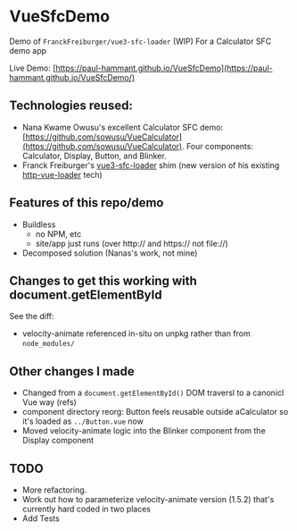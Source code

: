 # VueSfcDemo

Demo of `FranckFreiburger/vue3-sfc-loader` (WIP) For a Calculator SFC demo app

Live Demo: [https://paul-hammant.github.io/VueSfcDemo](https://paul-hammant.github.io/VueSfcDemo/)

## Technologies reused: 

* Nana Kwame Owusu's excellent Calculator SFC demo: [https://github.com/sowusu/VueCalculator](https://github.com/sowusu/VueCalculator). Four components: Calculator, Display, Button, and Blinker.
* Franck Freiburger's [vue3-sfc-loader](https://github.com/FranckFreiburger/vue3-sfc-loader) shim (new version of his existing [http-vue-loader](https://github.com/FranckFreiburger/http-vue-loader) tech)

## Features of this repo/demo

* Buildless
  * no NPM, etc
  * site/app just runs (over http:// and https:// not file://)
* Decomposed solution (Nanas's work, not mine) 

## Changes to get this working with document.getElementById

See the diff: [](https://github.com/paul-hammant/VueSfcDemo/commit/)

* velocity-animate referenced in-situ on unpkg rather than from `node_modules/`

## Other changes I made

* Changed from a `document.getElementById()` DOM traversl to a canonicl Vue way (refs)
* component directory reorg: Button feels reusable outside aCalculator so it's loaded as `../Button.vue` now
* Moved velocity-animate logic into the Blinker component from the Display component

## TODO 

* More refactoring.
* Work out how to parameterize velocity-animate version (1.5.2) that's currently hard coded in two places  
* Add Tests